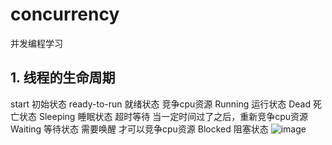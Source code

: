 # concurrency
并发编程学习
## 1. 线程的生命周期
 start 初始状态
 ready-to-run 就绪状态 竞争cpu资源
 Running 运行状态
 Dead 死亡状态
 Sleeping 睡眠状态 超时等待 当一定时间过了之后，重新竞争cpu资源
 Waiting 等待状态 需要唤醒 才可以竞争cpu资源
 Blocked 阻塞状态
 ![image](https://github.com/FunCheney/concurrency/blob/master/src/Image/ThreadState1.png "Thread Status")
 
